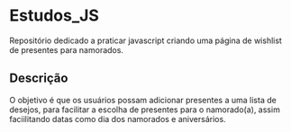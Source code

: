 # Estudos_JS
Repositório dedicado a praticar javascript criando uma página de wishlist de presentes para namorados.

## Descrição
O objetivo é que os usuários possam adicionar presentes a uma lista de desejos, para facilitar a escolha de presentes para o namorado(a), assim faciilitando datas como dia dos namorados e aniversários.